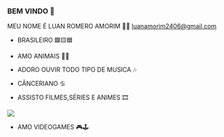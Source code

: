 ### BEM VINDO 🖤

MEU NOME É LUAN ROMERO AMORIM 🧑🏻
luanamorim2406@gmail.com

- BRASILEIRO 🟩🟨🟦
  
- AMO ANIMAIS 🐶🐱
  
- ADORO OUVIR TODO TIPO DE MUSICA 🎶
  
- CÂNCERIANO ♋

- ASSISTO FILMES,SÉRIES E ANIMES 🎞

![](https://media1.tenor.com/m/BWk4_NBCmtgAAAAC/one-piece.gif)

- AMO VIDEOGAMES 🎮🕹
